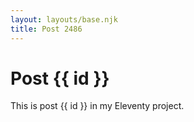 ```yaml
---
layout: layouts/base.njk
title: Post 2486
---
```


# Post {{ id }}

This is post {{ id }} in my Eleventy project.
